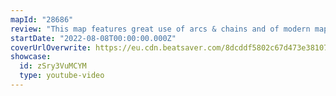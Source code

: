 ```yaml
---
mapId: "28686"
review: "This map features great use of arcs & chains and of modern mapping techniques that make the flow from note to note smooth and intuitive. The Atmospheric Weave Lightshow  encapsulates the song well and the accessible lowers capture the same energy as the top diff!"
startDate: "2022-08-08T00:00:00.000Z"
coverUrlOverwrite: https://eu.cdn.beatsaver.com/8dcddf5802c67d473e38107aaa19eb9d9cd51ce2.jpg
showcase:
  id: zSry3VuMCYM
  type: youtube-video
---
```

